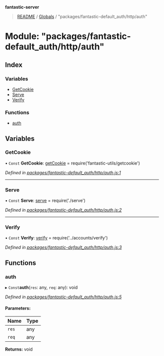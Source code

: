 **fantastic-server**

> [README](../README.md) / [Globals](../globals.md) / "packages/fantastic-default_auth/http/auth"

# Module: "packages/fantastic-default_auth/http/auth"

## Index

### Variables

* [GetCookie](_packages_fantastic_default_auth_http_auth_.md#getcookie)
* [Serve](_packages_fantastic_default_auth_http_auth_.md#serve)
* [Verify](_packages_fantastic_default_auth_http_auth_.md#verify)

### Functions

* [auth](_packages_fantastic_default_auth_http_auth_.md#auth)

## Variables

### GetCookie

• `Const` **GetCookie**: [getCookie](_packages_fantastic_utils_getcookie_.md#getcookie) = require('fantastic-utils/getcookie')

*Defined in [packages/fantastic-default_auth/http/auth.js:1](https://github.com/besimorhino/project-fantastic/blob/a9b4b41/packages/fantastic-default_auth/http/auth.js#L1)*

___

### Serve

• `Const` **Serve**: [serve](_server_routes_serve_.md#serve) = require('./serve')

*Defined in [packages/fantastic-default_auth/http/auth.js:2](https://github.com/besimorhino/project-fantastic/blob/a9b4b41/packages/fantastic-default_auth/http/auth.js#L2)*

___

### Verify

• `Const` **Verify**: [verify](_packages_fantastic_active_directory_accounts_verify_.md#verify) = require('../accounts/verify')

*Defined in [packages/fantastic-default_auth/http/auth.js:3](https://github.com/besimorhino/project-fantastic/blob/a9b4b41/packages/fantastic-default_auth/http/auth.js#L3)*

## Functions

### auth

▸ `Const`**auth**(`res`: any, `req`: any): void

*Defined in [packages/fantastic-default_auth/http/auth.js:5](https://github.com/besimorhino/project-fantastic/blob/a9b4b41/packages/fantastic-default_auth/http/auth.js#L5)*

#### Parameters:

Name | Type |
------ | ------ |
`res` | any |
`req` | any |

**Returns:** void
